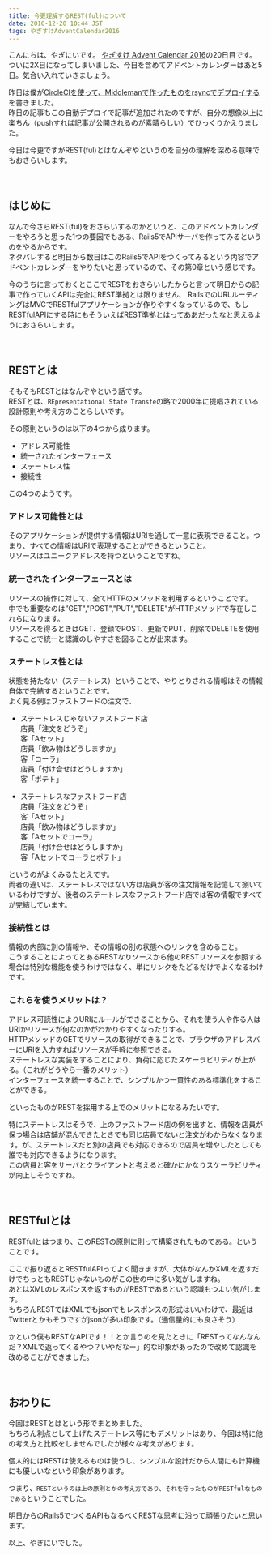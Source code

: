 ```yaml
---
title: 今更理解するREST(ful)について
date: 2016-12-20 10:44 JST
tags: やぎすけAdventCalendar2016
---
```


こんにちは、やぎにいです。
[やぎすけ Advent Calendar 2016](http://www.adventar.org/calendars/1800)の20日目です。  
ついに2X日になってしまいました、今日を含めてアドベントカレンダーはあと5日。気合い入れていきましょう。  

昨日は僕が[CircleCIを使って、Middlemanで作ったものをrsyncでデプロイする](https://blog.yagi2.com/2016/12/19/circle-ci-deploy.html)を書きました。  
昨日の記事もこの自動デプロイで記事が追加されたのですが、自分の想像以上に楽ちん（pushすれば記事が公開されるのが素晴らしい）でひっくりかえりました。  
  
今日は今更ですがREST(ful)とはなんぞやというのを自分の理解を深める意味でもおさらいします。  
<br><br>
## はじめに
なんで今さらREST(ful)をおさらいするのかというと、このアドベントカレンダーをやろうと思った1つの要因でもある、Rails5でAPIサーバを作ってみるというのをやるからです。  
ネタバレすると明日から数日はこのRails5でAPIをつくってみるという内容でアドベントカレンダーをやりたいと思っているので、その第0章という感じです。  
  
今のうちに言っておくとここでRESTをおさらいしたからと言って明日からの記事で作っていくAPIは完全にREST準拠とは限りません、
RailsでのURLルーティングはMVCでRESTfulアプリケーションが作りやすくなっているので、もしRESTfulAPIにする時にもそういえばREST準拠とはってああだったなと思えるようにおさらいします。  
<br><br>
## RESTとは
そもそもRESTとはなんぞやという話です。  
RESTとは、`REpresentational State Transfe`の略で2000年に提唱されている設計原則や考え方のことらしいです。  
  
その原則というのは以下の4つから成ります。  

* アドレス可能性
* 統一されたインターフェース
* ステートレス性
* 接続性

この4つのようです。

### アドレス可能性とは
そのアプリケーションが提供する情報はURIを通して一意に表現できること。つまり、すべての情報はURIで表現することができるということ。  
リソースはユニークアドレスを持つということですね。  
  
### 統一されたインターフェースとは
リソースの操作に対して、全てHTTPのメソッドを利用するということです。  
中でも重要なのは”GET","POST","PUT","DELETE"がHTTPメソッドで存在しこれらになります。  
リソースを得るときはGET、登録でPOST、更新でPUT、削除でDELETEを使用することで統一と認識のしやすさを図ることが出来ます。  
  
### ステートレス性とは
状態を持たない（ステートレス）ということで、やりとりされる情報はその情報自体で完結するということです。  
よく見る例はファストフードの注文で、  
  
* ステートレスじゃないファストフード店  
店員「注文をどうぞ」  
客「Aセット」  
店員「飲み物はどうしますか」  
客「コーラ」  
店員「付け合せはどうしますか」  
客「ポテト」  
  
* ステートレスなファストフード店  
店員「注文をどうぞ」  
客「Aセット」  
店員「飲み物はどうしますか」  
客「Aセットでコーラ」  
店員「付け合せはどうしますか」  
客「Aセットでコーラとポテト」  
  
  
というのがよくみるたとえです。  
両者の違いは、ステートレスではない方は店員が客の注文情報を記憶して捌いているわけですが、後者のステートレスなファストフード店では客の情報ですべてが完結しています。  

### 接続性とは
情報の内部に別の情報や、その情報の別の状態へのリンクを含めること。  
こうすることによってとあるRESTなりソースから他のRESTリソースを参照する場合は特別な機能を使うわけではなく、単にリンクをたどるだけでよくなるわけです。  
  
### これらを使うメリットは？
アドレス可読性によりURIにルールができることから、それを使う人や作る人はURIかリソースが何なのかがわかりやすくなったりする。  
HTTPメソッドのGETでリソースの取得ができることで、ブラウザのアドレスバーにURIを入力すればリソースが手軽に参照できる。  
ステートレスな実装をすることにより、負荷に応じたスケーラビリティが上がる。（これがどうやら一番のメリット）  
インターフェースを統一することで、シンプルかつ一貫性のある標準化をすることができる。  
  
といったものがRESTを採用する上でのメリットになるみたいです。  
  
特にステートレスはそうで、上のファストフード店の例を出すと、情報を店員が保つ場合は店舗が混んできたときでも同じ店員でないと注文がわからなくなります。が、ステートレスだと別の店員でも対応できるので店員を増やしたとしても誰でも対応できるようになります。  
この店員と客をサーバとクライアントと考えると確かにかなりスケーラビリティが向上しそうですね。  
<br><br>
## RESTfulとは
RESTfulとはつまり、このRESTの原則に則って構築されたものである。ということです。  
  
ここで振り返るとRESTfulAPIってよく聞きますが、大体がなんかXMLを返すだけでちっともRESTじゃないものがこの世の中に多い気がしますね。  
あとはXMLのレスポンスを返すものがRESTであるという認識もつよい気がします。  
もちろんRESTではXMLでもjsonでもレスポンスの形式はいいわけで、最近はTwitterとかもそうですがjsonが多い印象です。（通信量的にも良さそう）  
  
かという僕もRESTなAPIです！！とか言うのを見たときに「RESTってなんなんだ？XMLで返ってくるやつ？いやだなー」的な印象があったので改めて認識を改めることができました。  
<br><br>
## おわりに
今回はRESTとはという形でまとめました。  
もちろん利点として上げたステートレス等にもデメリットはあり、今回は特に他の考え方と比較をしませんでしたが様々な考えがあります。  
  
個人的にはRESTは使えるものは使うし、シンプルな設計だから人間にも計算機にも優しいなという印象があります。  
  
つまり、`RESTというのは上の原則とかの考え方であり、それを守ったものがRESTfulなものである`ということでした。
  
明日からのRails5でつくるAPIもなるべくRESTな思考に沿って頑張りたいと思います。  
  
以上、やぎにいでした。
